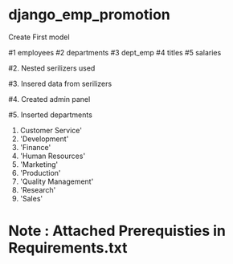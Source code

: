 # django_emp_promotion

Create First model

#1 employees 
#2 departments
#3 dept_emp 
#4 titles
#5 salaries

#2. Nested serilizers used 

#3. Insered data from serilizers 

#4. Created admin panel

#5. Inserted departments

1. Customer Service'
2. 'Development' 
3. 'Finance'
4. 'Human Resources' 
5. 'Marketing'
6. 'Production'
7. 'Quality Management' 
8. 'Research'
9. 'Sales'

# Note : Attached Prerequisties in Requirements.txt
